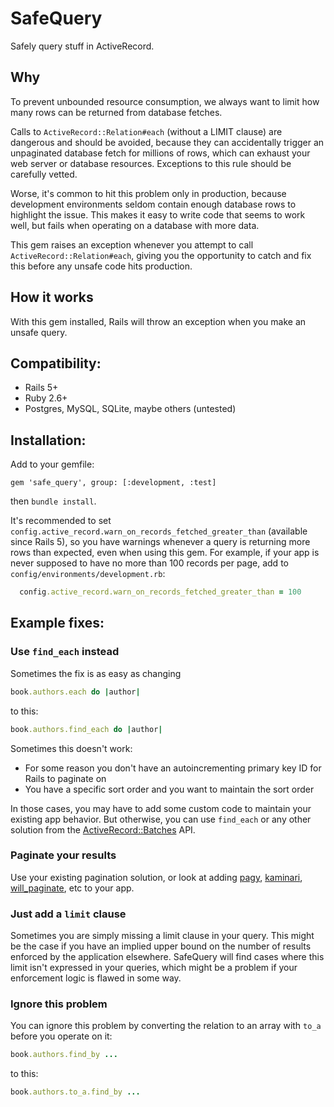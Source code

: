 # SafeQuery

Safely query stuff in ActiveRecord.

## Why

To prevent unbounded resource consumption, we always want to limit how many rows can be returned from database fetches.

Calls to `ActiveRecord::Relation#each` (without a LIMIT clause) are dangerous and should be avoided, because they can accidentally trigger an 
unpaginated database fetch for millions of rows, which can exhaust your web server or database resources. Exceptions to this rule should be carefully vetted. 

Worse, it's common to hit this problem only in production, because development environments seldom contain enough database rows to highlight the issue. 
This makes it easy to write code that seems to work well, but fails when operating on a database with more data.

This gem raises an exception whenever you attempt to call `ActiveRecord::Relation#each`, giving you the opportunity to catch and fix 
this before any unsafe code hits production.

## How it works

With this gem installed, Rails will throw an exception when you make an unsafe query.

## Compatibility:

- Rails 5+
- Ruby 2.6+
- Postgres, MySQL, SQLite, maybe others (untested)

## Installation:

Add to your gemfile:

```
gem 'safe_query', group: [:development, :test]
```

then `bundle install`.

It's recommended to set `config.active_record.warn_on_records_fetched_greater_than` (available since Rails 5), so you have warnings 
whenever a query is returning more rows than expected, even when using this gem. 
For example, if your app is never supposed to have no more than 100 records per page, add to `config/environments/development.rb`:

```ruby
  config.active_record.warn_on_records_fetched_greater_than = 100
```

## Example fixes:

### Use `find_each` instead

Sometimes the fix is as easy as changing

```ruby
book.authors.each do |author|
```

to this:

```ruby
book.authors.find_each do |author|
```

Sometimes this doesn't work:
- For some reason you don't have an autoincrementing primary key ID for Rails to paginate on
- You have a specific sort order and you want to maintain the sort order

In those cases, you may have to add some custom code to maintain your existing app behavior. But otherwise, you can 
use `find_each` or any other solution from the [ActiveRecord::Batches](https://api.rubyonrails.org/classes/ActiveRecord/Batches.html) API.

### Paginate your results

Use your existing pagination solution, or look at adding [pagy](https://github.com/ddnexus/pagy), [kaminari](https://github.com/kaminari/kaminari), 
[will_paginate](https://github.com/mislav/will_paginate), etc to your app.

### Just add a `limit` clause

Sometimes you are simply missing a limit clause in your query. This might be the case if you have an implied 
upper bound on the number of results enforced by the application elsewhere. SafeQuery will find cases where this limit isn't expressed in your queries, 
which might be a problem if your enforcement logic is flawed in some way.

### Ignore this problem

You can ignore this problem by converting the relation to an array with `to_a` before you operate on it:

```ruby
book.authors.find_by ...
```

to this:

```ruby
book.authors.to_a.find_by ...
```
